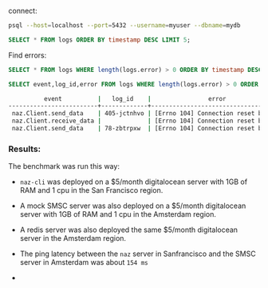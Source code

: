 connect:   
```sh
psql --host=localhost --port=5432 --username=myuser --dbname=mydb
```



```sql
SELECT * FROM logs ORDER BY timestamp DESC LIMIT 5;
```

Find errors:
```sql
SELECT * FROM logs WHERE length(logs.error) > 0 ORDER BY timestamp DESC;
```

```sql
SELECT event,log_id,error FROM logs WHERE length(logs.error) > 0 ORDER BY timestamp DESC;
```

```sh
          event          |   log_id    |                error
-------------------------+-------------+--------------------------------------
 naz.Client.send_data    | 405-jctnhvo | [Errno 104] Connection reset by peer
 naz.Client.receive_data |             | [Errno 104] Connection reset by peer
 naz.Client.send_data    | 78-zbtrpxw  | [Errno 104] Connection reset by peer
 ```


### Results:
The benchmark was run this way:
- `naz-cli` was deployed on a $5/month digitalocean server with 1GB of RAM and 1 cpu in the San Francisco region.       
- A mock SMSC server was also deployed on a $5/month digitalocean server with 1GB of RAM and 1 cpu in the Amsterdam region.     
- A redis server was also deployed the same $5/month digitalocean server in the Amsterdam region.   
- The ping latency between the `naz` server in Sanfrancisco and the SMSC server in Amsterdam was about `154 ms`    

- 


